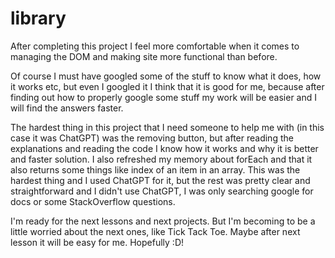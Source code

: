 # library

After completing this project I feel more comfortable when it comes to managing the DOM and making site more functional than before.

Of course I must have googled some of the stuff to know what it does, how it works etc, but even I googled it I think that it is good for me, because after finding out how to properly google some stuff my work will be easier and I will find the answers faster.

The hardest thing in this project that I need someone to help me with (in this case it was ChatGPT) was the removing button, but after reading the explanations and reading the code I know how it works and why it is better and faster solution. I also refreshed my memory about forEach and that it also returns some things like index of an item in an array.
This was the hardest thing and I used ChatGPT for it, but the rest was pretty clear and straightforward and I didn't use ChatGPT, I was only searching google for docs or some StackOverflow questions.

I'm ready for the next lessons and next projects. But I'm becoming to be a little worried about the next ones, like Tick Tack Toe. Maybe after next lesson it will be easy for me. Hopefully :D!
